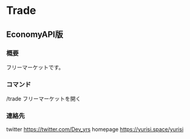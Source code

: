# Trade

## EconomyAPI版

### 概要

フリーマーケットです。

### コマンド

/trade フリーマーケットを開く

### 連絡先

twitter https://twitter.com/Dev_yrs
homepage https://yurisi.space/yurisi
